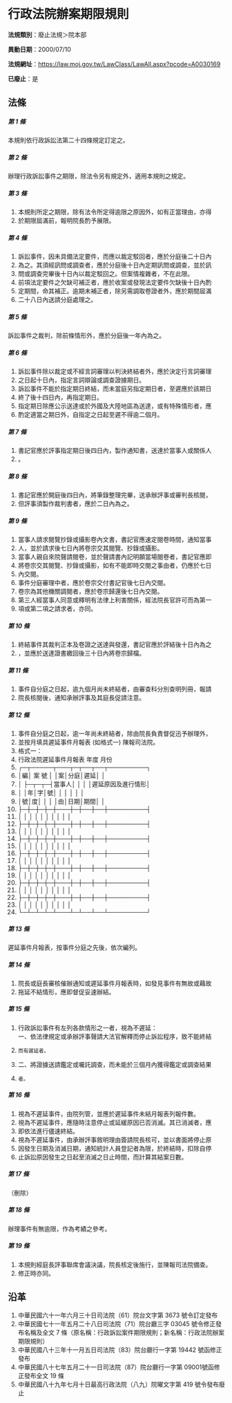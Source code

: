 # 行政法院辦案期限規則

**法規類別**：廢止法規＞院本部

**異動日期**：2000/07/10  

**法規網址**：https://law.moj.gov.tw/LawClass/LawAll.aspx?pcode=A0030169

**已廢止**：是



## 法條
##### 第 1 條
本規則依行政訴訟法第二十四條規定訂定之。

##### 第 2 條
辦理行政訴訟事件之期限，除法令另有規定外，適用本規則之規定。

##### 第 3 條
1. 本規則所定之期限，除有法令所定得逾限之原因外，如有正當理由，亦得
1. 於期限屆滿前，報明院長酌予展限。

##### 第 4 條
1. 訴訟事件，因未具備法定要件，而應以裁定駁回者，應於分庭後二十日內
1. 為之。其須經訊問或調查者，應於分庭後十日內定期訊問或調查，並於訊
1. 問或調查完畢後十日內以裁定駁回之。但案情複雜者，不在此限。
1. 前項法定要件之欠缺可補正者，應於收案或發現法定要件欠缺後十日內酌
1. 定期間，命其補正。逾期未補正者，除另需調取卷證者外，應於期間屆滿
1. 二十八日內送請分庭處理之。

##### 第 5 條
訴訟事件之裁判，除前條情形外，應於分庭後一年內為之。

##### 第 6 條
1. 訴訟事件除以裁定或不經言詞審理以判決終結者外，應於決定行言詞審理
1. 之日起十日內，指定言詞辯論或調查證據期日。
1. 訴訟事件不能於指定期日終結，而未當庭另指定期日者，至遲應於該期日
1. 終了後十四日內，再指定期日。
1. 指定期日除應公示送達或於外國及大陸地區為送達，或有特殊情形者，應
1. 酌定適當之期日外，自指定之日起至遲不得逾二個月。

##### 第 7 條
1. 書記官應於評事指定期日後四日內，製作通知書，送達於當事人或關係人
1. 。

##### 第 8 條
1. 書記官應於開庭後四日內，將筆錄整理完畢，送承辦評事或審判長核閱，
1. 但評事須製作裁判書者，應於二日內為之。

##### 第 9 條
1. 當事人請求閱覽抄錄或攝影卷內文書，書記官應速定閱卷時間，通知當事
1. 人，並於請求後七日內將卷宗交其閱覽、抄錄或攝影。
1. 當事人親自來院聲請閱卷，並於聲請書內記明願當場閱卷者，書記官應即
1. 將卷宗交其閱覽、抄錄或攝影，如有不能即時交閱之事由者，仍應於七日
1. 內交閱。
1. 事件分庭審理中者，應於卷宗交付書記官後七日內交閱。
1. 卷宗為其他機關調閱者，應於卷宗歸還後七日內交閱。
1. 第三人經當事人同意或釋明有法律上利害關係，經法院長官許可而為第一
1. 項或第二項之請求者，亦同。

##### 第 10 條
1. 終結事件其裁判正本及卷證之送達與發還，書記官應於評結後十日內為之
1. ，並應於送達證書繳回後三十日內將卷宗歸檔。

##### 第 11 條
1. 事件自分庭之日起，逾九個月尚未終結者，由審查科分別查明列冊，報請
1. 院長核閱後，通知承辦評事及其庭長促請注意。

##### 第 12 條
1. 事件自分庭之日起，逾一年尚未終結者，除由院長負責督促迅予辦理外，
1. 並按月填具遲延事件月報表 (如格式一) 陳報司法院。
1. 格式一：
1. 行政法院遲延事件月報表              年度          月份
1. ┌─┬─────┬───┬─┬──┬──┬─────────┐
1. │編│  案  號  │      │案│分庭│遲延│                  │
1. │  ├─┬─┬─┤當事人│  │    │    │遲延原因及進行情形│
1. │  │年│字│號│      │  │    │    │                  │
1. │號│度│  │  │      │由│日期│期間│                  │
1. ├─┼─┼─┼─┼───┼─┼──┼──┼─────────┤
1. │  │  │  │  │      │  │    │    │                  │
1. ├─┼─┼─┼─┼───┼─┼──┼──┼─────────┤
1. │  │  │  │  │      │  │    │    │                  │
1. ├─┼─┼─┼─┼───┼─┼──┼──┼─────────┤
1. │  │  │  │  │      │  │    │    │                  │
1. ├─┼─┼─┼─┼───┼─┼──┼──┼─────────┤
1. │  │  │  │  │      │  │    │    │                  │
1. ├─┼─┼─┼─┼───┼─┼──┼──┼─────────┤
1. │  │  │  │  │      │  │    │    │                  │
1. ├─┼─┼─┼─┼───┼─┼──┼──┼─────────┤
1. │  │  │  │  │      │  │    │    │                  │
1. ├─┼─┼─┼─┼───┼─┼──┼──┼─────────┤
1. │  │  │  │  │      │  │    │    │                  │
1. └─┴─┴─┴─┴───┴─┴──┴──┴─────────┘

##### 第 13 條
遲延事件月報表，按事件分庭之先後，依次編列。

##### 第 14 條
1. 院長或庭長審核催辦通知或遲延事件月報表時，如發見事件有無故或藉故
1. 拖延不結情形，應即督促妥速辦結。

##### 第 15 條
1. 行政訴訟事件有左列各款情形之一者，視為不遲延：  
一、依法律規定或承辦評事聲請大法官解釋而停止訴訟程序，致不能終結
1.     而有遲延者。
1. 二、將證據送請鑑定或囑託調查，而未能於三個月內獲得鑑定或調查結果
1.     者。

##### 第 16 條
1. 視為不遲延事件，由院列管，並應於遲延事件未結月報表列報件數。
1. 視為不遲延事件，應隨時注意停止或延緩原因已否消滅。其已消滅者，應
1. 即依法進行儘速終結。
1. 視為不遲延事件，由承辦評事敘明理由簽請院長核可，並以書面將停止原
1. 因發生日期及消滅日期，通知統計人員登記者為限，於終結時，扣除自停
1. 止訴訟原因發生之日起至消滅之日止時間，而計算其結案日數。

##### 第 17 條
（刪除）

##### 第 18 條
辦理事件有無逾限，作為考績之參考。

##### 第 19 條
1. 本規則經庭長評事聯席會議決議，院長核定後施行，並陳報司法院備查。
1. 修正時亦同。

## 沿革
1. 中華民國六十一年六月三十日司法院（61）院台文字第 3673 號令訂定發布
1. 中華民國七十一年五月二十八日司法院（71）院台廳三字 03045  號令修正發布名稱及全文 7  條（原名稱：行政訴訟案件期限規則；新名稱：行政法院辦案期限規則）
1. 中華民國八十三年十一月五日司法院（83）院台廳行一字第 19442  號函修正發布
1. 中華民國八十七年五月二十一日司法院（87）院台廳行一字第 09001號函修正發布全文 19 條
1. 中華民國八十九年七月十日最高行政法院（八九）院曜文字第 419  號令發布廢止
